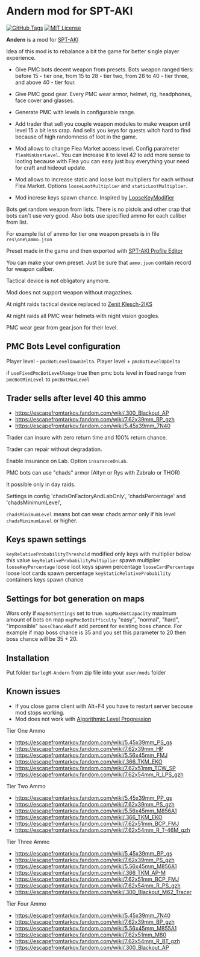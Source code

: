 # Andern mod for SPT-AKI

[![GitHub Tags](https://img.shields.io/github/v/tag/barlog-m/SPT-AKI-Andern?color=0298c3&label=version&style=flat-square)](https://github.com/barlog-m/oceanic-primal-visual-studio-code/tags)
[![MIT License](https://img.shields.io/badge/license-MIT-0298c3.svg?style=flat-square)](https://opensource.org/licenses/MIT)

**Andern** is a mod for [SPT-AKI](https://www.sp-tarkov.com/)

Idea of this mod is to rebalance a bit the game for better single player experience.

* Give PMC bots decent weapon from presets. Bots weapon ranged tiers: before 15 - tier one, from 15 to 28 - tier two, from 28 to 40 - tier three, and above 40 - tier four.

* Give PMC good gear. Every PMC wear armor, helmet, rig, headphones, face cover and glasses.

* Generate PMC with levels in configurable range.

* Add trader that sell you couple weapon modules to make weapon until level 15 a bit less crap. And sells you keys for quests witch hard to find because of high randomness of loot in the game.

* Mod allows to change Flea Market access level. Config parameter `fleaMinUserLevel`. You can increase it to level 42 to add more sense to looting because with Flea you can easy just buy everything your need for craft and hideout update.

* Mod allows to increase static and loose loot multipliers for each without Flea Market. Options `looseLootMultiplier` and `staticLootMultiplier`.

* Mod increse keys spawn chance. Inspired by [LooseKeyModifier](https://hub.sp-tarkov.com/files/file/1097-loosekeymodifier/)

Bots get random weapon from lists. There is no pistols and other crap that bots can't use very good.
Also bots use specified ammo for each caliber from list.

For example list of ammo for tier one weapon presets is in file `res\one\ammo.json`

Preset made in the game and then exported with [SPT-AKI Profile Editor](https://hub.sp-tarkov.com/files/file/184-spt-aki-profile-editor/)

You can make your own preset. Just be sure that `ammo.json` contain record for weapon caliber.

Tactical device is not obligatory anymore.

Mod does not support weapon without magazines.

At night raids tactical device replaced to [Zenit Klesch-2IKS](https://escapefromtarkov.fandom.com/wiki/Zenit_Klesch-2IKS_IR_illuminator_with_laser)

At night raids all PMC wear helmets with night vision googles.

PMC wear gear from gear.json for their level.

## PMC Bots Level configuration

Player level - `pmcBotLevelDownDelta`. Player level + `pmcBotLevelUpDelta`

if `useFixedPmcBotLevelRange` true then pmc bots level in fixed range from `pmcBotMinLevel` to `pmcBotMaxLevel`

## Trader sells after level 40 this ammo

* https://escapefromtarkov.fandom.com/wiki/.300_Blackout_AP
* https://escapefromtarkov.fandom.com/wiki/7.62x39mm_BP_gzh
* https://escapefromtarkov.fandom.com/wiki/5.45x39mm_7N40

Trader can insure with zero return time and 100% return chance.

Trader can repair without degradation.

Enable insurance on Lab. Option `insuranceOnLab`.

PMC bots can use "chads" armor (Altyn or Rys with Zabralo or THOR)

It possible only in day raids.

Settings in config 'chadsOnFactoryAndLabOnly', 'chadsPercentage' and 'chadsMinimumLevel',

`chadsMinimumLevel` means bot can wear chads armor only if his level `chadsMinimumLevel` or higher.

## Keys spawn settings

`keyRelativeProbabilityThreshold` modified only keys with multiplier below this value
`keyRelativeProbabilityMultiplier` spawn multiplier
`looseKeyPercentage` loose loot keys spawn percentage
`looseCardPercentage` loose loot cards spawn percentage
`keyStaticRelativeProbability` containers keys spawn chance

## Settings for bot generation on maps

Wors only if `mapBotSettings` set to true.
`mapMaxBotCapacity` maximum amount of bots on map
`mapPmcBotDifficulty` "easy", "normal", "hard", "impossible"
`bossChanceBuff` add percent for existing boss chance. For example if map boss chance is 35 and you set this parameter to 20 then boss chance will be 35 + 20.

## Installation

Put folder `BarlogM-Andern` from zip file into your `user/mods` folder

## Known issues

* If you close game client with Alt+F4 you have to restart server becouse mod stops working.
* Mod does not work with [Algorithmic Level Progression](https://hub.sp-tarkov.com/files/file/1400-algorithmic-level-progression/)

Tier One Ammo

* https://escapefromtarkov.fandom.com/wiki/5.45x39mm_PS_gs
* https://escapefromtarkov.fandom.com/wiki/7.62x39mm_HP
* https://escapefromtarkov.fandom.com/wiki/5.56x45mm_FMJ
* https://escapefromtarkov.fandom.com/wiki/.366_TKM_EKO
* https://escapefromtarkov.fandom.com/wiki/7.62x51mm_TCW_SP
* https://escapefromtarkov.fandom.com/wiki/7.62x54mm_R_LPS_gzh

Tier Two Ammo

* https://escapefromtarkov.fandom.com/wiki/5.45x39mm_PP_gs
* https://escapefromtarkov.fandom.com/wiki/7.62x39mm_PS_gzh
* https://escapefromtarkov.fandom.com/wiki/5.56x45mm_M856A1
* https://escapefromtarkov.fandom.com/wiki/.366_TKM_EKO
* https://escapefromtarkov.fandom.com/wiki/7.62x51mm_BCP_FMJ
* https://escapefromtarkov.fandom.com/wiki/7.62x54mm_R_T-46M_gzh

Tier Three Ammo

* https://escapefromtarkov.fandom.com/wiki/5.45x39mm_BP_gs
* https://escapefromtarkov.fandom.com/wiki/7.62x39mm_PS_gzh
* https://escapefromtarkov.fandom.com/wiki/5.56x45mm_M856A1
* https://escapefromtarkov.fandom.com/wiki/.366_TKM_AP-M
* https://escapefromtarkov.fandom.com/wiki/7.62x51mm_BCP_FMJ
* https://escapefromtarkov.fandom.com/wiki/7.62x54mm_R_PS_gzh
* https://escapefromtarkov.fandom.com/wiki/.300_Blackout_M62_Tracer

Tier Four Ammo

* https://escapefromtarkov.fandom.com/wiki/5.45x39mm_7N40
* https://escapefromtarkov.fandom.com/wiki/7.62x39mm_BP_gzh
* https://escapefromtarkov.fandom.com/wiki/5.56x45mm_M855A1
* https://escapefromtarkov.fandom.com/wiki/7.62x51mm_M80
* https://escapefromtarkov.fandom.com/wiki/7.62x54mm_R_BT_gzh
* https://escapefromtarkov.fandom.com/wiki/.300_Blackout_AP
